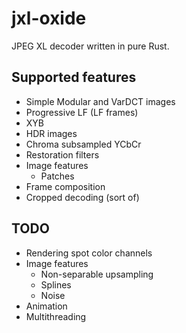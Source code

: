 # jxl-oxide
JPEG XL decoder written in pure Rust.

## Supported features
- Simple Modular and VarDCT images
- Progressive LF (LF frames)
- XYB
- HDR images
- Chroma subsampled YCbCr
- Restoration filters
- Image features
  - Patches
- Frame composition
- Cropped decoding (sort of)

## TODO
- Rendering spot color channels
- Image features
  - Non-separable upsampling
  - Splines
  - Noise
- Animation
- Multithreading
